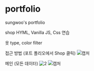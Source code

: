 # portfolio
 sungwoo's portfolio

shop
HYML, Vanilla JS, Css 연습

옷 type, color filter

접근 방법 (포트 폴리오에서 Shop 클릭)
![캡처](https://user-images.githubusercontent.com/57259056/150971617-83816a25-7b4b-477c-a526-d87b2408d1ce.PNG)

메인 (모든 데이터)
![2](https://user-images.githubusercontent.com/57259056/150971728-cbc8df56-74c3-4074-afea-23787541c682.PNG)
![캡처](https://user-images.githubusercontent.com/57259056/150971810-c97f332d-f34e-4403-ab91-c77d8f6e89c3.PNG)
